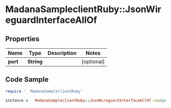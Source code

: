 #   MadanaSampleclientRuby::JsonWireguardInterfaceAllOf

## Properties

Name | Type | Description | Notes
------------ | ------------- | ------------- | -------------
**port** | **String** |  | [optional] 

## Code Sample

```ruby
require '  MadanaSampleclientRuby'

instance =   MadanaSampleclientRuby::JsonWireguardInterfaceAllOf.new(port: null)
```


